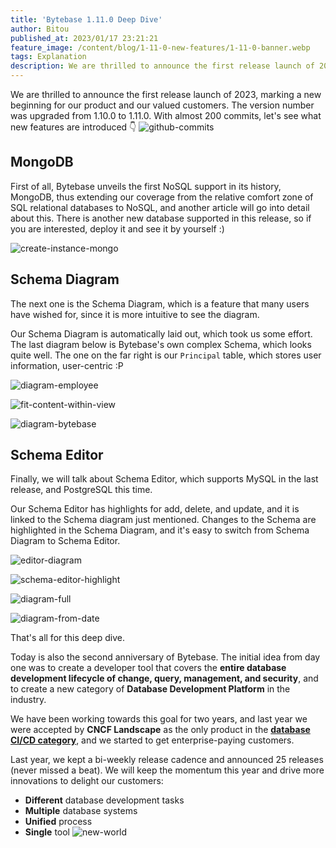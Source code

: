 ```yaml
---
title: 'Bytebase 1.11.0 Deep Dive'
author: Bitou
published_at: 2023/01/17 23:21:21
feature_image: /content/blog/1-11-0-new-features/1-11-0-banner.webp
tags: Explanation
description: We are thrilled to announce the first release launch of 2023, marking a new beginning for our product and our valued customers. The version number was upgraded from 1.10.0 to 1.11.0. - MongoDB - Schema Diagram - Schema Editor.
---
```


We are thrilled to announce the first release launch of 2023, marking a new beginning for our product and our valued customers. The version number was upgraded from 1.10.0 to 1.11.0. With almost 200 commits, let's see what new features are introduced 👇
![github-commits](/content/blog/1-11-0-new-features/github-commits.webp)

## MongoDB

First of all, Bytebase unveils the first NoSQL support in its history, MongoDB, thus extending our coverage from the relative comfort zone of SQL relational databases to NoSQL, and another article will go into detail about this. There is another new database supported in this release, so if you are interested, deploy it and see it by yourself :)

![create-instance-mongo](/content/blog/1-11-0-new-features/create-instance-mongo.webp)

## Schema Diagram

The next one is the Schema Diagram, which is a feature that many users have wished for, since it is more intuitive to see the diagram.

Our Schema Diagram is automatically laid out, which took us some effort. The last diagram below is Bytebase's own complex Schema, which looks quite well. The one on the far right is our `Principal` table, which stores user information, user-centric :P

![diagram-employee](/content/blog/1-11-0-new-features/diagram-employee.webp)

![fit-content-within-view](/content/blog/1-11-0-new-features/fit-content-within-view.webp)

![diagram-bytebase](/content/blog/1-11-0-new-features/diagram-bytebase.webp)

## Schema Editor

Finally, we will talk about Schema Editor, which supports MySQL in the last release, and PostgreSQL this time.

Our Schema Editor has highlights for add, delete, and update, and it is linked to the Schema diagram just mentioned. Changes to the Schema are highlighted in the Schema Diagram, and it's easy to switch from Schema Diagram to Schema Editor.

![editor-diagram](/content/blog/1-11-0-new-features/editor-diagram.webp)

![schema-editor-highlight](/content/blog/1-11-0-new-features/schema-editor-highlight.webp)

![diagram-full](/content/blog/1-11-0-new-features/diagram-full.webp)

![diagram-from-date](/content/blog/1-11-0-new-features/diagram-from-date.webp)

That's all for this deep dive.

Today is also the second anniversary of Bytebase. The initial idea from day one was to create a developer tool that covers the **entire database development lifecycle of change, query, management, and security**, and to create a new category of **Database Development Platform** in the industry.

We have been working towards this goal for two years, and last year we were accepted by **CNCF Landscape** as the only product in the [**database CI/CD category**](https://landscape.cncf.io/?selected=bytebase), and we started to get enterprise-paying customers.

Last year, we kept a bi-weekly release cadence and announced 25 releases (never missed a beat). We will keep the momentum this year and drive more innovations to delight our customers:

- **Different** database development tasks
- **Multiple** database systems
- **Unified** process
- **Single** tool
  ![new-world](/content/blog/1-11-0-new-features/new-world.webp)

